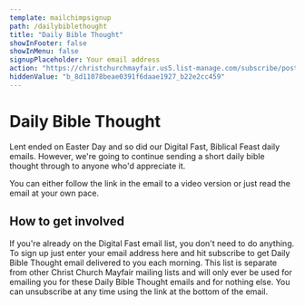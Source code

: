 ```yaml
---
template: mailchimpsignup
path: /dailybiblethought
title: "Daily Bible Thought"
showInFooter: false
showInMenu: false
signupPlaceholder: Your email address
action: "https://christchurchmayfair.us5.list-manage.com/subscribe/post?u=8d11078beae0391f6daae1927&amp;id=b22e2cc459"
hiddenValue: "b_8d11078beae0391f6daae1927_b22e2cc459"
---
```

Daily Bible Thought
=============================

Lent ended on Easter Day and so did our Digital Fast, Biblical Feast daily emails. However, we're going to continue sending a short daily bible thought through to anyone who'd appreciate it.

You can either follow the link in the email to a video version or just read the email at your own pace.

How to get involved
-------------------

If you're already on the Digital Fast email list, you don't need to do anything. To sign up just enter your email address here and hit subscribe to get Daily Bible Thought email delivered to you each morning. This list is separate from other Christ Church Mayfair mailing lists and will only ever be used for emailing you for these Daily Bible Thought emails and for nothing else. You can unsubscribe at any time using the link at the bottom of the email.